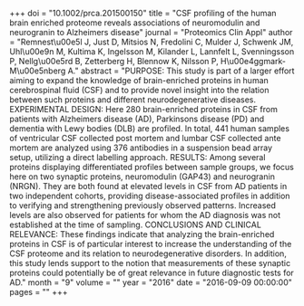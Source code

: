 +++
doi = "10.1002/prca.201500150"
title = "CSF profiling of the human brain enriched proteome reveals associations of neuromodulin and neurogranin to Alzheimers disease"
journal = "Proteomics Clin Appl"
author = "Remnest\u00e5l J, Just D, Mitsios N, Fredolini C, Mulder J, Schwenk JM, Uhl\u00e9n M, Kultima K, Ingelsson M, Kilander L, Lannfelt L, Svenningsson P, Nellg\u00e5rd B, Zetterberg H, Blennow K, Nilsson P, H\u00e4ggmark-M\u00e5nberg A."
abstract = "PURPOSE: This study is part of a larger effort aiming to expand the knowledge of brain-enriched proteins in human cerebrospinal fluid (CSF) and to provide novel insight into the relation between such proteins and different neurodegenerative diseases. EXPERIMENTAL DESIGN: Here 280 brain-enriched proteins in CSF from patients with Alzheimers disease (AD), Parkinsons disease (PD) and dementia with Lewy bodies (DLB) are profiled. In total, 441 human samples of ventricular CSF collected post mortem and lumbar CSF collected ante mortem are analyzed using 376 antibodies in a suspension bead array setup, utilizing a direct labelling approach. RESULTS: Among several proteins displaying differentiated profiles between sample groups, we focus here on two synaptic proteins, neuromodulin (GAP43) and neurogranin (NRGN). They are both found at elevated levels in CSF from AD patients in two independent cohorts, providing disease-associated profiles in addition to verifying and strengthening previously observed patterns. Increased levels are also observed for patients for whom the AD diagnosis was not established at the time of sampling. CONCLUSIONS AND CLINICAL RELEVANCE: These findings indicate that analyzing the brain-enriched proteins in CSF is of particular interest to increase the understanding of the CSF proteome and its relation to neurodegenerative disorders. In addition, this study lends support to the notion that measurements of these synaptic proteins could potentially be of great relevance in future diagnostic tests for AD."
month = "9"
volume = ""
year = "2016"
date = "2016-09-09 00:00:00"
pages = ""
+++

